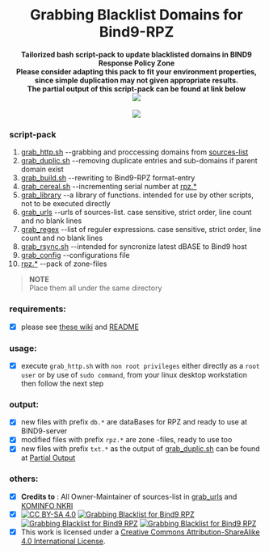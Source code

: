 <h1 align="center">Grabbing Blacklist Domains for Bind9-RPZ</h1>

<p align="center">
  	<b>Tailorized bash script-pack to update blacklisted domains in BIND9 Response Policy Zone<br>
	Please consider adapting this pack to fit your environment properties,<br>
	since simple duplication may not given appropriate results.<br>
	The partial output of this script-pack can be found at link below</b><br>
  	<a href="https://github.com/ngadmini/partial-output">
      <img src="https://img.shields.io/badge/bind9%20RPZ-Partial%20Output-blue?style=flat-square&logo=github">
   </a><br><br>
  	<a href="#"><img src="http://s.4cdn.org/image/title/105.gif"></a>
</p>

### script-pack
 1. [grab_http.sh][grab-http]  --grabbing and proccessing domains from [sources-list][grab-urls]
 2. [grab_duplic.sh][grab-dedup] --removing duplicate entries and sub-domains if parent domain exist
 3. [grab_build.sh][grab-build] --rewriting to Bind9-RPZ format-entry
 4. [grab_cereal.sh][grab-cereal] --incrementing serial number at [rpz.*][zone-file]
 5. [grab_library][grab-lib] --a library of functions. intended for use by other scripts, not to be executed directly
 6. [grab_urls][grab-urls] --urls of sources-list. case sensitive, strict order, line count and no blank lines
 7. [grab_regex][grab-regex] --list of reguler expressions. case sensitive, strict order, line count and no blank lines
 8. [grab_rsync.sh][grab-scp] --intended for syncronize latest dBASE to Bind9 host
 9. [grab_config][grab-cnf] --configurations file
10. [rpz.*][zone-file] --pack of zone-files
> <b>NOTE</b><br>Place them all under the same directory
### requirements:
- [x] please see [these wiki][wik-i] and [README](libs/README)
### usage:
- [x] execute `grab_http.sh` with `non root privileges` either directly as a `root user` or by use of `sudo command`, from your linux desktop workstation then follow the next step
### output:
- [x] new files with prefix `db.*` are dataBases for RPZ and ready to use at BIND9-server
- [x] modified files with prefix `rpz.*` are zone -files, ready to use too
- [x] new files with prefix `txt.*` as the output of [grab_duplic.sh][grab-dedup] can be found at [Partial Output][part-output]
### others:
- [x] **Credits to** : All Owner-Maintainer of sources-list in [grab_urls][grab-urls] and [KOMINFO NKRI][kominfo-nkri]
- [x] [![CC BY-SA 4.0][cc-by-sa-badge]][cc-by-sa]
 [![Grabbing Blacklist for Bind9 RPZ][issues-badge]](https://github.com/ngadmini/Grabbing-Blacklist-for-Bind9-RPZ/issues) 
 [![Grabbing Blacklist for Bind9 RPZ][discussions-badge]](https://github.com/ngadmini/Grabbing-Blacklist-for-Bind9-RPZ/discussions)
 [![Grabbing Blacklist for Bind9 RPZ][usage-wiki-badge]](https://github.com/ngadmini/Grabbing-Blacklist-for-Bind9-RPZ/wiki)
- [x] This work is licensed under a [Creative Commons Attribution-ShareAlike 4.0 International License][cc-by-sa].

[cc-by-sa]: http://creativecommons.org/licenses/by-sa/4.0/
[cc-by-sa-image]: https://licensebuttons.net/l/by-sa/4.0/88x31.png
[cc-by-sa-badge]: https://img.shields.io/badge/License-CC%20BY--SA%204.0-lightgrey.svg
[issues-badge]: https://img.shields.io/badge/FEEDBACK:-Issues-lightgrey?style=flat&logo=github
[discussions-badge]: https://img.shields.io/badge/FEEDBACK:-Dicussions-lightgrey?style=flat&logo=github
[usage-wiki-badge]: https://img.shields.io/badge/USAGE:-Wiki-lightgrey?style=flat&logo=github

[grab-http]: https://github.com/ngadmini/Grabbing-Blacklist-for-Bind9-RPZ/blob/master/libs/grab_http.sh
[grab-dedup]: https://github.com/ngadmini/Grabbing-Blacklist-for-Bind9-RPZ/blob/master/libs/grab_duplic.sh
[grab-build]: https://github.com/ngadmini/Grabbing-Blacklist-for-Bind9-RPZ/blob/master/libs/grab_build.sh
[grab-cereal]: https://github.com/ngadmini/Grabbing-Blacklist-for-Bind9-RPZ/blob/master/libs/grab_cereal.sh
[grab-lib]: https://github.com/ngadmini/Grabbing-Blacklist-for-Bind9-RPZ/blob/master/libs/grab_library
[grab-urls]: https://github.com/ngadmini/Grabbing-Blacklist-for-Bind9-RPZ/blob/master/libs/grab_urls
[grab-regex]: https://github.com/ngadmini/Grabbing-Blacklist-for-Bind9-RPZ/blob/master/libs/grab_regex
[grab-scp]: https://github.com/ngadmini/Grabbing-Blacklist-for-Bind9-RPZ/blob/master/libs/grab_rsync.sh
[grab-cnf]: https://github.com/ngadmini/Grabbing-Blacklist-for-Bind9-RPZ/blob/master/libs/grab_config
[zone-file]: https://github.com/ngadmini/Grabbing-Blacklist-for-Bind9-RPZ/tree/master/zones-rpz
[kominfo-nkri]: https://trustpositif.kominfo.go.id/assets/db/domains
[part-output]: https://github.com/ngadmini/partial-output
[wik-i]: https://github.com/ngadmini/Grabbing-Blacklist-for-Bind9-RPZ/wiki/Fitting-Environment
[read-me]: https://github.com/ngadmini/Grabbing-Blacklist-for-Bind9-RPZ/blob/master/README

